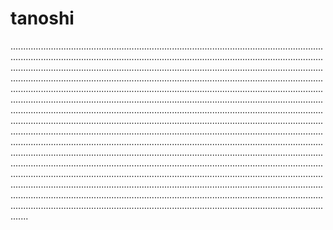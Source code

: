 # tanoshi

.......................................................................................................................................................................................................................................................................................................................................................................................................................................................................................................................................................................................................................................................................................................................................................................................................................................................................................................................................................................................................................................................................................................................................................................................................................................................................................................................................................................................................................................................................................................................................................................................................................................................................................................................................................................................................................................................................................................................................................................................................................................................................